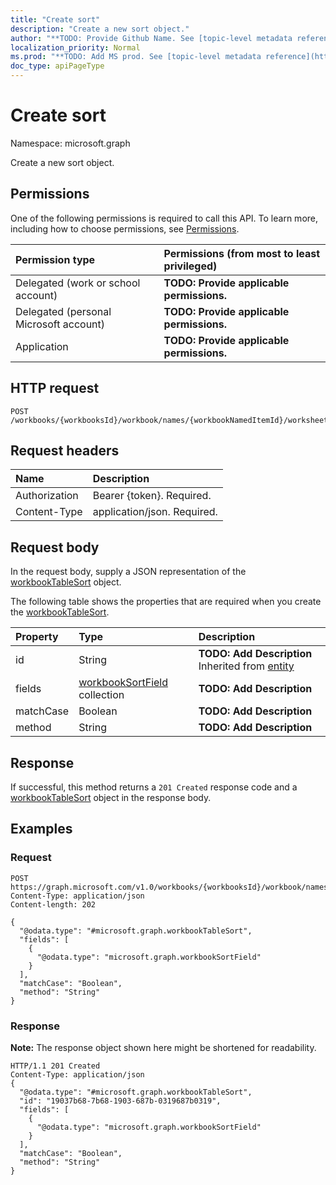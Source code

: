 ```yaml
---
title: "Create sort"
description: "Create a new sort object."
author: "**TODO: Provide Github Name. See [topic-level metadata reference](https://msgo.azurewebsites.net/add/document/guidelines/metadata.html#topic-level-metadata)**"
localization_priority: Normal
ms.prod: "**TODO: Add MS prod. See [topic-level metadata reference](https://msgo.azurewebsites.net/add/document/guidelines/metadata.html#topic-level-metadata)**"
doc_type: apiPageType
---
```


# Create sort

Namespace: microsoft.graph

Create a new sort object.

## Permissions
One of the following permissions is required to call this API. To learn more, including how to choose permissions, see [Permissions](/concepts/permissions-reference.md).

|Permission type|Permissions (from most to least privileged)|
|:---|:---|
|Delegated (work or school account)|**TODO: Provide applicable permissions.**|
|Delegated (personal Microsoft account)|**TODO: Provide applicable permissions.**|
|Application|**TODO: Provide applicable permissions.**|

## HTTP request

<!-- {
  "blockType": "ignored"
}
-->
``` http
POST /workbooks/{workbooksId}/workbook/names/{workbookNamedItemId}/worksheet/tables/{workbookTableId}/sort
```

## Request headers
|Name|Description|
|:---|:---|
|Authorization|Bearer {token}. Required.|
|Content-Type|application/json. Required.|

## Request body
In the request body, supply a JSON representation of the [workbookTableSort](../resources/workbooktablesort.md) object.

The following table shows the properties that are required when you create the [workbookTableSort](../resources/workbooktablesort.md).

|Property|Type|Description|
|:---|:---|:---|
|id|String|**TODO: Add Description** Inherited from [entity](../resources/entity.md)|
|fields|[workbookSortField](../resources/workbooksortfield.md) collection|**TODO: Add Description**|
|matchCase|Boolean|**TODO: Add Description**|
|method|String|**TODO: Add Description**|



## Response

If successful, this method returns a `201 Created` response code and a [workbookTableSort](../resources/workbooktablesort.md) object in the response body.

## Examples

### Request
<!-- {
  "blockType": "request",
  "name": "create_workbooktablesort_from_"
}
-->
``` http
POST https://graph.microsoft.com/v1.0/workbooks/{workbooksId}/workbook/names/{workbookNamedItemId}/worksheet/tables/{workbookTableId}/sort
Content-Type: application/json
Content-length: 202

{
  "@odata.type": "#microsoft.graph.workbookTableSort",
  "fields": [
    {
      "@odata.type": "microsoft.graph.workbookSortField"
    }
  ],
  "matchCase": "Boolean",
  "method": "String"
}
```


### Response
**Note:** The response object shown here might be shortened for readability.
<!-- {
  "blockType": "response",
  "truncated": true,
  "@odata.type": "microsoft.graph.workbooktablesort"
}
-->
``` http
HTTP/1.1 201 Created
Content-Type: application/json
{
  "@odata.type": "#microsoft.graph.workbookTableSort",
  "id": "19037b68-7b68-1903-687b-0319687b0319",
  "fields": [
    {
      "@odata.type": "microsoft.graph.workbookSortField"
    }
  ],
  "matchCase": "Boolean",
  "method": "String"
}
```

